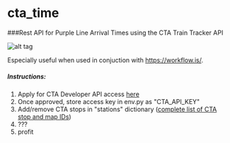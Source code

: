 # cta_time
###Rest API for Purple Line Arrival Times using the CTA Train Tracker API

![alt tag](http://www.chicago-l.org/operations/lines/images/line_maps/PurpleLine.jpg)

Especially useful when used in conjuction with https://workflow.is/.

##### Instructions:
1.  Apply for CTA Developer API access [here](http://www.transitchicago.com/developers/traintrackerapply.aspx)
2.  Once approved, store access key in env.py as "CTA_API_KEY"
3.  Add/remove CTA stops in "stations" dictionary ([complete list of CTA stop and map IDs](https://data.cityofchicago.org/Transportation/CTA-System-Information-List-of-L-Stops/8pix-ypme))
4.  ???
5.  profit
